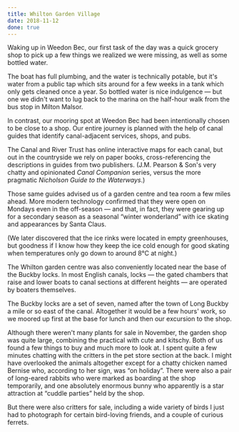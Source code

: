 ```yaml
---
title: Whilton Garden Village
date: 2018-11-12
done: true
---
```


Waking up in Weedon Bec,
our first task of the day was a quick grocery shop
to pick up a few things we realized we were missing,
as well as some bottled water.

The boat has full plumbing,
and the water is technically potable,
but it's water from a public tap
which sits around for a few weeks
in a tank which only gets cleaned once a year.
So bottled water is nice indulgence —
but one we didn't want to lug back to the marina
on the half-hour walk from the bus stop in Milton Malsor.

In contrast, our mooring spot at Weedon Bec
had been intentionally chosen to be close to a shop.
Our entire journey is planned with the help of canal guides
that identify canal-adjacent services, shops, and pubs.

The Canal and River Trust has online interactive maps for each canal,
but out in the countryside we rely on paper books,
cross-referencing the descriptions in guides from two publishers.
(J.M. Pearson & Son's very chatty and opinionated <cite>Canal Companion</cite> series,
versus the more pragmatic <cite>Nicholson Guide to the Waterways</cite>.)

Those same guides advised us of a garden centre and tea room
a few miles ahead.
More modern technology confirmed
that they were open on Mondays even in the off-season —
and that, in fact, they were gearing up for a secondary season
as a seasonal “winter wonderland”
with ice skating and appearances by Santa Claus.

(We later discovered that the ice rinks were located
in empty greenhouses,
but goodness if I know how they keep the ice cold enough for good
skating when temperatures only go down to around 8°C at night.)

The Whilton garden centre was also conveniently located
near the base of the Buckby locks.
In most English canals, locks —
the gated chambers that raise and lower boats to canal sections at different heights —
are operated by boaters themselves.

The Buckby locks are a set of seven,
named after the town of Long Buckby a mile or so east of the canal.
Altogether it would be a few hours' work,
so we moored up first at the base for lunch and then our excursion to the shop.

Although there weren't many plants for sale in November,
the garden shop was quite large,
combining the practical with cute and kitschy.
Both of us found a few things to buy and much more to look at.
I spent quite a few minutes chatting with the critters
in the pet store section at the back.
I might have overlooked the animals altogether
except for a chatty chicken named Bernise who,
according to her sign, was “on holiday”.
There were also a pair of long-eared rabbits
who were marked as boarding at the shop temporarily,
and one absolutely enormous bunny
who apparently is a star attraction at “cuddle parties” held by the shop.

But there were also critters for sale,
including a wide variety of birds I just had to photograph
for certain bird-loving friends,
and a couple of curious ferrets.